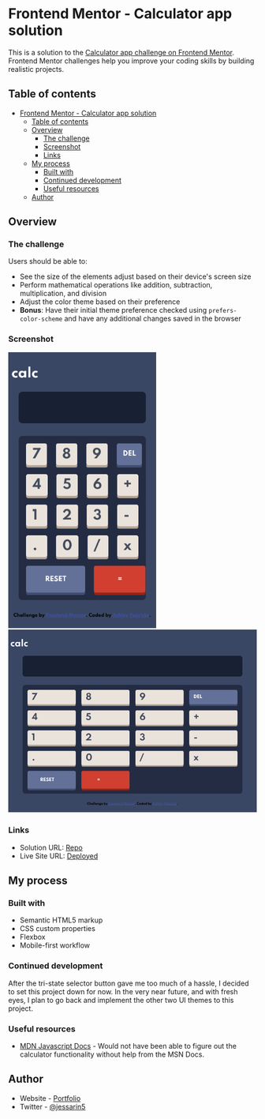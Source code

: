 # Frontend Mentor - Calculator app solution

This is a solution to the [Calculator app challenge on Frontend Mentor](https://www.frontendmentor.io/challenges/calculator-app-9lteq5N29). Frontend Mentor challenges help you improve your coding skills by building realistic projects. 

## Table of contents

- [Frontend Mentor - Calculator app solution](#frontend-mentor---calculator-app-solution)
  - [Table of contents](#table-of-contents)
  - [Overview](#overview)
    - [The challenge](#the-challenge)
    - [Screenshot](#screenshot)
    - [Links](#links)
  - [My process](#my-process)
    - [Built with](#built-with)
    - [Continued development](#continued-development)
    - [Useful resources](#useful-resources)
  - [Author](#author)


## Overview

### The challenge

Users should be able to:

- See the size of the elements adjust based on their device's screen size
- Perform mathematical operations like addition, subtraction, multiplication, and division
- Adjust the color theme based on their preference
- **Bonus**: Have their initial theme preference checked using `prefers-color-scheme` and have any additional changes saved in the browser

### Screenshot

<img src="images/mobile-screen.png" width=300>
<img src="images/desktop-screen.png" width=600>


### Links

- Solution URL: [Repo](https://github.com/ayearicks/calculator-app-main)
- Live Site URL: [Deployed](https://ayearicks.github.io/calculator-app-main/)


## My process

### Built with

- Semantic HTML5 markup
- CSS custom properties
- Flexbox
- Mobile-first workflow



### Continued development

After the tri-state selector button gave me too much of a hassle, I decided to set this project down for now. In the very near future, and with fresh eyes, I plan to go back and implement the other two UI themes to this project.


### Useful resources

- [MDN Javascript Docs](https://developer.mozilla.org/en-US/docs/Web/JavaScript) - Would not have been able to figure out the calculator functionality without help from the MSN Docs.


## Author

- Website - [Portfolio](https://www.yearicks.dev)
- Twitter - [@jessarin5](https://www.twitter.com/jessarin5)
